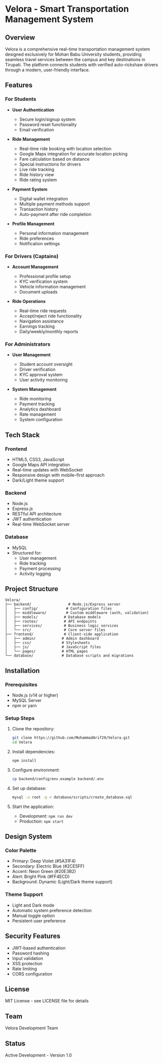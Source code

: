 # Velora - Smart Transportation Management System

## Overview
Velora is a comprehensive real-time transportation management system designed exclusively for Mohan Babu University students, providing seamless travel services between the campus and key destinations in Tirupati. The platform connects students with verified auto-rickshaw drivers through a modern, user-friendly interface.

## Features

### For Students
- **User Authentication**
  - Secure login/signup system
  - Password reset functionality
  - Email verification

- **Ride Management**
  - Real-time ride booking with location selection
  - Google Maps integration for accurate location picking
  - Fare calculation based on distance
  - Special instructions for drivers
  - Live ride tracking
  - Ride history view
  - Ride rating system

- **Payment System**
  - Digital wallet integration
  - Multiple payment methods support
  - Transaction history
  - Auto-payment after ride completion

- **Profile Management**
  - Personal information management
  - Ride preferences
  - Notification settings

### For Drivers (Captains)
- **Account Management**
  - Professional profile setup
  - KYC verification system
  - Vehicle information management
  - Document uploads

- **Ride Operations**
  - Real-time ride requests
  - Accept/reject ride functionality
  - Navigation assistance
  - Earnings tracking
  - Daily/weekly/monthly reports

### For Administrators
- **User Management**
  - Student account oversight
  - Driver verification
  - KYC approval system
  - User activity monitoring

- **System Management**
  - Ride monitoring
  - Payment tracking
  - Analytics dashboard
  - Rate management
  - System configuration

## Tech Stack

### Frontend
- HTML5, CSS3, JavaScript
- Google Maps API integration
- Real-time updates with WebSocket
- Responsive design with mobile-first approach
- Dark/Light theme support

### Backend
- Node.js
- Express.js
- RESTful API architecture
- JWT authentication
- Real-time WebSocket server

### Database
- MySQL
- Structured for:
  - User management
  - Ride tracking
  - Payment processing
  - Activity logging

## Project Structure
```
Velora/
├── backend/                 # Node.js/Express server
│   ├── config/             # Configuration files
│   ├── middleware/         # Custom middleware (auth, validation)
│   ├── models/            # Database models
│   ├── routes/            # API endpoints
│   ├── services/          # Business logic services
│   └── src/               # Core server files
├── frontend/              # Client-side application
│   ├── admin/            # Admin dashboard
│   ├── css/              # Stylesheets
│   ├── js/               # JavaScript files
│   └── pages/            # HTML pages
└── database/             # Database scripts and migrations
```

## Installation

### Prerequisites
- Node.js (v14 or higher)
- MySQL Server
- npm or yarn

### Setup Steps
1. Clone the repository:
   ```bash
   git clone https://github.com/MohammadArif29/Velora.git
   cd Velora
   ```

2. Install dependencies:
   ```bash
   npm install
   ```

3. Configure environment:
   ```bash
   cp backend/config/env.example backend/.env
   ```

4. Set up database:
   ```bash
   mysql -u root -p < database/scripts/create_database.sql
   ```

5. Start the application:
   - Development: `npm run dev`
   - Production: `npm start`

## Design System

### Color Palette
- Primary: Deep Violet (#5A31F4)
- Secondary: Electric Blue (#2CE5FF)
- Accent: Neon Green (#20E3B2)
- Alert: Bright Pink (#FF4ECD)
- Background: Dynamic (Light/Dark theme support)

### Theme Support
- Light and Dark mode
- Automatic system preference detection
- Manual toggle option
- Persistent user preference

## Security Features
- JWT-based authentication
- Password hashing
- Input validation
- XSS protection
- Rate limiting
- CORS configuration

## License
MIT License - see LICENSE file for details

## Team
Velora Development Team

## Status
Active Development - Version 1.0
